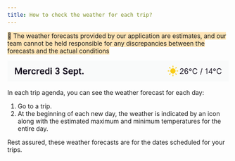 ```yaml
---
title: How to check the weather for each trip?
---
```


<span style="background-color:moccasin;">📌 The weather forecasts provided by our application are estimates, and our team cannot be held responsible for any discrepancies between the forecasts and the actual conditions</span>

![](./images/weather.png)

In each trip agenda, you can see the weather forecast for each day:

1. Go to a trip.
2. At the beginning of each new day, the weather is indicated by an icon along with the estimated maximum and minimum temperatures for the entire day.

Rest assured, these weather forecasts are for the dates scheduled for your trips.